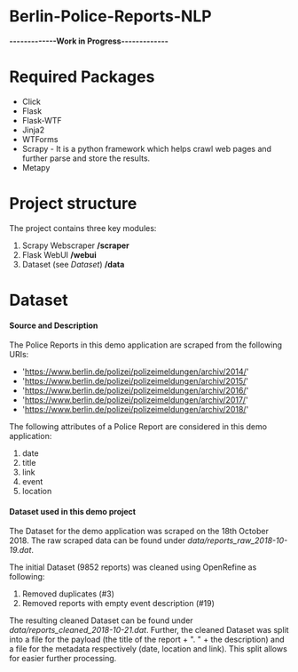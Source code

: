 # Berlin-Police-Reports-NLP

**-------------Work in Progress-------------**

# Required Packages
* Click
* Flask
* Flask-WTF
* Jinja2
* WTForms
* Scrapy - It is a python framework which helps crawl web pages and further parse and store the results.
* Metapy
# Project structure
The project contains three key modules:
1. Scrapy Webscraper **/scraper**
2. Flask WebUI **/webui**
3. Dataset (see _Dataset_) **/data**

# Dataset
#### Source and Description
The Police Reports in this demo application are scraped from the following URIs:
* 'https://www.berlin.de/polizei/polizeimeldungen/archiv/2014/'
* 'https://www.berlin.de/polizei/polizeimeldungen/archiv/2015/'
* 'https://www.berlin.de/polizei/polizeimeldungen/archiv/2016/'
* 'https://www.berlin.de/polizei/polizeimeldungen/archiv/2017/'
* 'https://www.berlin.de/polizei/polizeimeldungen/archiv/2018/'

The following attributes of a Police Report are considered in this demo application:
1. date
2. title
3. link
4. event
5. location

#### Dataset used in this demo project
The Dataset for the demo application was scraped on the 18th October 2018. The raw scraped data can be found under *data/reports_raw_2018-10-19.dat*.

The initial Dataset (9852 reports) was cleaned using OpenRefine as following:
1. Removed duplicates (#3)
2. Removed reports with empty event description (#19)

The resulting cleaned Dataset can be found under *data/reports_cleaned_2018-10-21.dat*. Further, the cleaned Dataset was split into a file for the payload (the title of the report + ". " + the description) and a file for the metadata respectively (date, location and link). This split allows for easier further processing.

